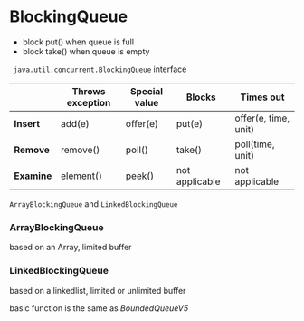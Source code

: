 # BlockingQueue
- block put() when queue is full
- block take() when queue is empty

``` java.util.concurrent.BlockingQueue``` interface

|                 | Throws exception | Special value | Blocks    | Times out             |
|-----------------|------------------|---------------|-----------|-----------------------|
| **Insert**       | add(e)           | offer(e)      | put(e)    | offer(e, time, unit)   |
| **Remove**       | remove()         | poll()        | take()    | poll(time, unit)       |
| **Examine**      | element()        | peek()        | not applicable | not applicable    |



```ArrayBlockingQueue``` and ```LinkedBlockingQueue```

### ArrayBlockingQueue
based on an Array, limited buffer

### LinkedBlockingQueue
based on a linkedlist, limited or unlimited buffer



basic function is the same as *BoundedQueueV5*